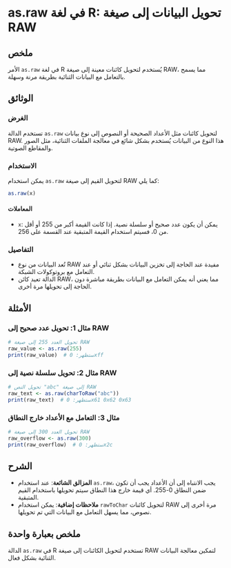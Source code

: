 <!--
Meta Description: # as.raw في لغة R: تحويل البيانات إلى صيغة RAW ## ملخص الأمر `as.raw` في لغة R يُستخدم لتحويل كائنات معينة إلى صيغة RAW، مما يسمح بالتعامل مع البيانات...
Meta Keywords: raw, إلى, البيانات, صيغة, تحويل
-->

# as.raw في لغة R: تحويل البيانات إلى صيغة RAW

## ملخص
الأمر `as.raw` في لغة R يُستخدم لتحويل كائنات معينة إلى صيغة RAW، مما يسمح بالتعامل مع البيانات الثنائية بطريقة مرنة وسهلة.

## الوثائق
### الغرض
تستخدم الدالة `as.raw` لتحويل كائنات مثل الأعداد الصحيحة أو النصوص إلى نوع بيانات RAW. هذا النوع من البيانات يُستخدم بشكل شائع في معالجة الملفات الثنائية، مثل الصور والمقاطع الصوتية.

### الاستخدام
يمكن استخدام `as.raw` لتحويل القيم إلى صيغة RAW كما يلي:

```R
as.raw(x)
```

#### المعاملات
- `x`: يمكن أن يكون عدد صحيح أو سلسلة نصية. إذا كانت القيمة أكبر من 255 أو أقل من 0، فسيتم استخدام القيمة المتبقية عند القسمة على 256.

### التفاصيل
- تُعد البيانات من نوع RAW مفيدة عند الحاجة إلى تخزين البيانات بشكل ثنائي أو عند التعامل مع بروتوكولات الشبكة.
- الدالة تعيد كائن RAW، مما يعني أنه يمكن التعامل مع البيانات بطريقة مباشرة دون الحاجة إلى تحويلها مرة أخرى.

## الأمثلة
### مثال 1: تحويل عدد صحيح إلى RAW
```R
# تحويل العدد 255 إلى صيغة RAW
raw_value <- as.raw(255)
print(raw_value)  # ستظهر: 0xff
```

### مثال 2: تحويل سلسلة نصية إلى RAW
```R
# تحويل النص "abc" إلى صيغة RAW
raw_text <- as.raw(charToRaw("abc"))
print(raw_text)  # ستظهر: 0x61 0x62 0x63
```

### مثال 3: التعامل مع الأعداد خارج النطاق
```R
# تحويل العدد 300 إلى صيغة RAW
raw_overflow <- as.raw(300)
print(raw_overflow)  # ستظهر: 0x2c
```

## الشرح
- **المزالق الشائعة**: عند استخدام `as.raw`، يجب الانتباه إلى أن الأعداد يجب أن تكون ضمن النطاق 0-255. أي قيمة خارج هذا النطاق سيتم تحويلها باستخدام القيم المتبقية.
- **ملاحظات إضافية**: يمكن استخدام `rawToChar` لتحويل كائنات RAW مرة أخرى إلى نصوص، مما يسهل التعامل مع البيانات التي تم تحويلها.

## ملخص بعبارة واحدة
الدالة `as.raw` في R تستخدم لتحويل الكائنات إلى صيغة RAW لتمكين معالجة البيانات الثنائية بشكل فعال.